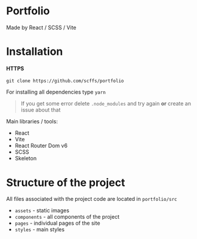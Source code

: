 # Portfolio
Made by React / SCSS / Vite

# Installation

#### HTTPS
```
git clone https://github.com/scffs/portfolio
```
For installing all dependencies type `yarn`
> If you get some error delete `.node_modules` and try again **or** create an issue about that


Main libraries / tools:
+ React
+ Vite
+ React Router Dom v6
+ SCSS
+ Skeleton

# Structure of the project
All files associated with the project code are located in `portfolio/src`
+ `assets` - static images
+ `components` - all components of the project
+ `pages` - individual pages of the site
+ `styles` - main styles
